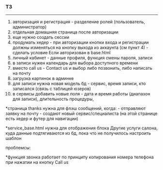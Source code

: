 ### ТЗ
____________
1. авторизация и регистрация - разделение ролей (пользователь, администратор)
4. отдельная домашняя страница после авторизации
5. еще нужно создать сессии
6. продумать хедер - при авторизации кнопки входа и регистрации должны изменяться на кнопку выхода из аккаунта (см пункт 4) - сделать условие Если авторизован в base.html
2. личный кабинет - данные профиля, функция смены пароля, записи
3. в записи нужен календарь для выбора доступного времени
7. вместо call us - Contact us и выбор либо позвонить, либо написать на почту
8. загрузка картинок в админке
9. для записи нужна новая модель бд - сервис, время записи, кто записался (связь с таблицей юзеров)
10. в сервисы добавить новые поля - дата и время работы (диапазон для записи), длительность процедуры,

*страница thanks нужна для флэш сообщений, когда:
    - отправляют заявку на почту
    - создают новый сервис/специалиста
    (на этой странице есть хедер и футер для навигации)

*service_base.html нужна для отображения блока Другие услуги салона, куда данные подтягиваются из бд, пока что не получилось настроить шаблон

проблемсы:

*функция звонка работает по принципу копирования номера телефона при нажатии на кнопку Call us